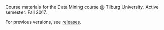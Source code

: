 Course materials for the Data Mining course @ Tilburg University. Active semester: Fall 2017.

For previous versions, see [releases](https://github.com/tcsai/data-mining/releases).

